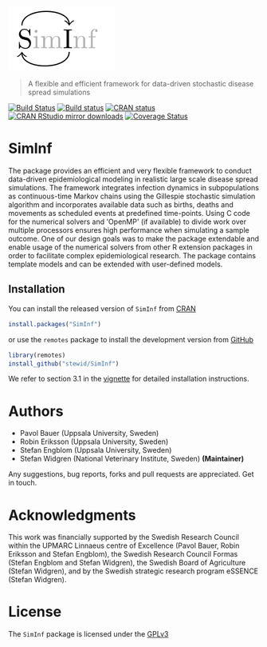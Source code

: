 

![](./logo/logo.png)

> A flexible and efficient framework for data-driven stochastic disease spread simulations

[![Build Status](https://travis-ci.org/stewid/SimInf.svg?branch=master)](https://travis-ci.org/stewid/SimInf)
[![Build status](https://ci.appveyor.com/api/projects/status/pe68xiu1anxvet2n?svg=true)](https://ci.appveyor.com/project/stewid/SimInf)
[![CRAN status](http://www.r-pkg.org/badges/version/SimInf)](https://CRAN.R-project.org/package=SimInf)
[![CRAN RStudio mirror downloads](http://cranlogs.r-pkg.org/badges/last-month/SimInf)](https://CRAN.R-project.org/package=SimInf)
[![Coverage Status](https://coveralls.io/repos/stewid/SimInf/badge.svg?branch=master&service=github)](https://coveralls.io/github/stewid/SimInf?branch=master)

# SimInf

The package provides an efficient and very flexible framework to
conduct data-driven epidemiological modeling in realistic large scale
disease spread simulations. The framework integrates infection
dynamics in subpopulations as continuous-time Markov chains using the
Gillespie stochastic simulation algorithm and incorporates available
data such as births, deaths and movements as scheduled events at
predefined time-points. Using C code for the numerical solvers and
'OpenMP' (if available) to divide work over multiple processors
ensures high performance when simulating a sample outcome. One of our
design goals was to make the package extendable and enable usage of
the numerical solvers from other R extension packages in order to
facilitate complex epidemiological research. The package contains
template models and can be extended with user-defined models.

## Installation

You can install the released version of `SimInf` from
[CRAN](https://CRAN.R-project.org/package=SimInf)


```r
install.packages("SimInf")
```

or use the `remotes` package to install the development version from
[GitHub](https://github.com/stewid/SimInf)


```r
library(remotes)
install_github("stewid/SimInf")
```

We refer to section 3.1 in the
[vignette](https://CRAN.R-project.org/web/packages/SimInf/vignettes/SimInf.pdf)
for detailed installation instructions.

# Authors

* Pavol Bauer (Uppsala University, Sweden)
* Robin Eriksson (Uppsala University, Sweden)
* Stefan Engblom (Uppsala University, Sweden)
* Stefan Widgren (National Veterinary Institute, Sweden) **(Maintainer)**

Any suggestions, bug reports, forks and pull requests are
appreciated. Get in touch.

# Acknowledgments

This work was financially supported by the Swedish Research Council
within the UPMARC Linnaeus centre of Excellence (Pavol Bauer, Robin
Eriksson and Stefan Engblom), the Swedish Research Council Formas
(Stefan Engblom and Stefan Widgren), the Swedish Board of Agriculture
(Stefan Widgren), and by the Swedish strategic research program
eSSENCE (Stefan Widgren).

# License

The `SimInf` package is licensed under the
[GPLv3](https://github.com/stewid/SimInf/LICENSE)
